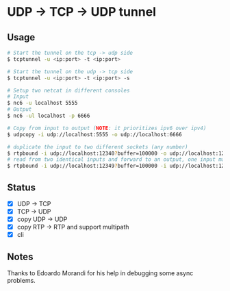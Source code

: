 # UDP -> TCP -> UDP tunnel

## Usage

``` sh
# Start the tunnel on the tcp -> udp side
$ tcptunnel -u <ip:port> -t <ip:port>

# Start the tunnel on the udp -> tcp side
$ tcptunnel -u <ip:port> -t <ip:port> -s
```

``` sh
# Setup two netcat in different consoles
# Input
$ nc6 -u localhost 5555
# Output
$ nc6 -ul localhost -p 6666

# Copy from input to output (NOTE: it prioritizes ipv6 over ipv4)
$ udpcopy -i udp://localhost:5555 -o udp://localhost:6666
```

``` sh
# duplicate the input to two different sockets (any number)
$ rtpbound -i udp://localhost:12340?buffer=100000 -o udp://localhost:12347?buffer=100000 -o udp://localhost:12349?buffer=100000
# read from two identical inputs and forward to an output, one input may fail and the stream stays fine
$ rtpbound -i udp://localhost:12349?buffer=100000 -i udp://localhost:12347?buffer=100000 -o udp://localhost:12348?buffer=100000
```

## Status

- [x] UDP -> TCP
- [x] TCP -> UDP
- [x] copy UDP -> UDP
- [x] copy RTP -> RTP and support multipath
- [x] cli

## Notes

Thanks to Edoardo Morandi for his help in debugging some async problems.
